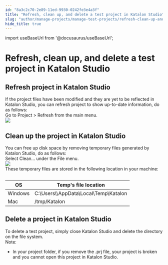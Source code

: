 ```yaml
---
id: "8a3c2c70-2e89-11ed-9930-0242fe3e4a3f"
title: "Refresh, clean up, and delete a test project in Katalon Studio"
slug: "author/manage-projects/manage-test-projects/refresh-clean-up-and-delete-a-test-project-in-katalon-studio"
hide_title: true
---
```

import useBaseUrl from '@docusaurus/useBaseUrl';


# <a id="concept-2419" class="anchor_top_offset"/><a id="ariaid-title1" class="anchor_top_offset"/>Refresh, clean up, and delete a test project in Katalon Studio


## <a id="task-5108" class="anchor_top_offset"/>Refresh project in <span xmlns="http://www.w3.org/1999/xhtml" className="ph">Katalon Studio</span> 

<section xmlns="http://www.w3.org/1999/xhtml" className="section context">If the project files have been modified and they are yet to be reflected in <span className="ph">Katalon Studio</span>, you can refresh project to show up-to-date information, do as follows:</section> 
<div xmlns="http://www.w3.org/1999/xhtml" className="li step p"><span className="ph cmd">Go to <span className="ph uicontrol">Project</span> &gt; <span className="ph uicontrol">Refresh</span> from the main menu.</span><div className="itemgroup stepxmp"><img className="image" width={300} src={useBaseUrl("/4aa74f20-34e4-11ed-9930-0242fe3e4a3f.png")} /></div></div>

## <a id="task-7188" class="anchor_top_offset"/>Clean up the project in <span xmlns="http://www.w3.org/1999/xhtml" className="ph">Katalon Studio</span> 

<section xmlns="http://www.w3.org/1999/xhtml" className="section context">You can free up disk space by removing temporary files generated by <span className="ph">Katalon Studio</span>, do as follows:</section> 
<div xmlns="http://www.w3.org/1999/xhtml" className="li step p"><span className="ph cmd">Select <span className="ph uicontrol">Clean...</span> under the <span className="ph uicontrol">File</span> menu.</span><div className="itemgroup info"><img className="image" width={600} src={useBaseUrl("/64a360d0-34e4-11ed-9930-0242fe3e4a3f.png")} /></div><div className="itemgroup info">These temporary files are stored in the following location in your machine:</div><div className="itemgroup info"><table className="table"><caption /><colgroup><col style={{width: '50%'}} /><col style={{width: '50%'}} /></colgroup><thead className="thead"><tr className><th className="entry anchor_top_offset" id="task-7188__entry__1">OS</th><th className="entry anchor_top_offset" id="task-7188__entry__2">Temp's file location</th></tr></thead><tbody className="tbody"><tr className><td className="entry" headers="task-7188__entry__1 task-7188__entry__2 ">Windows</td><td className="entry" headers="task-7188__entry__1 task-7188__entry__2 "><span className="ph">C:\Users\\AppData\Local\Temp\Katalon</span></td></tr><tr className><td className="entry" headers="task-7188__entry__1 task-7188__entry__2 ">Mac</td><td className="entry" headers="task-7188__entry__1 task-7188__entry__2 "><span className="ph">/tmp/Katalon</span></td></tr></tbody></table></div></div>

## <a id="task-8857" class="anchor_top_offset"/>Delete a project in <span xmlns="http://www.w3.org/1999/xhtml" className="ph">Katalon Studio</span> 

<div xmlns="http://www.w3.org/1999/xhtml" className="li step p"><span className="ph cmd">To delete a test project, simply close <span className="ph">Katalon Studio</span> and delete the directory on the file system.</span><div className="itemgroup info"><div className="note note note_note"><span className="note__title">Note:</span> <ul className="ul"><li className="li"><p className="p">In your project folder, if you remove the .prj file, your project is broken and you cannot open this project in Katalon Studio.</p></li></ul></div></div></div>
